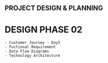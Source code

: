 ## PROJECT DESIGN & PLANNING
# DESIGN PHASE 02
    - Customer Journey - Day3
    - Fuctional Requirement
    - Data Flow Diagrams
    - Technology Architecture

